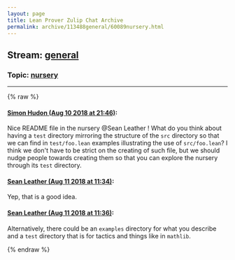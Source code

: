 ```yaml
---
layout: page
title: Lean Prover Zulip Chat Archive 
permalink: archive/113488general/60089nursery.html
---
```


## Stream: [general](index.html)
### Topic: [nursery](60089nursery.html)

---


{% raw %}
#### [ Simon Hudon (Aug 10 2018 at 21:46)](https://leanprover.zulipchat.com/#narrow/stream/113488-general/topic/nursery/near/131842810):
<p>Nice README file in the nursery <span class="user-mention" data-user-id="110045">@Sean Leather</span> ! What do you think about having a <code>test</code> directory mirroring the structure of the <code>src</code> directory so that we can find in <code>test/foo.lean</code> examples illustrating the use of <code>src/foo.lean</code>? I think we don't have to be strict on the creating of such file, but we should nudge people towards creating them so that you can explore the nursery through its <code>test</code> directory.</p>

#### [ Sean Leather (Aug 11 2018 at 11:34)](https://leanprover.zulipchat.com/#narrow/stream/113488-general/topic/nursery/near/131946859):
<p>Yep, that is a good idea.</p>

#### [ Sean Leather (Aug 11 2018 at 11:36)](https://leanprover.zulipchat.com/#narrow/stream/113488-general/topic/nursery/near/131946922):
<p>Alternatively, there could be an <code>examples</code> directory for what you describe and a <code>test</code> directory that is for tactics and things like in <code>mathlib</code>.</p>


{% endraw %}
